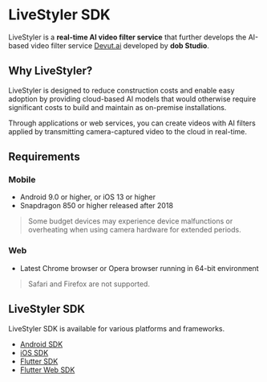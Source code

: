 # LiveStyler SDK

LiveStyler is a **real-time AI video filter service** that further develops the AI-based video filter service [Devut.ai](https://devutai.com) developed by **dob Studio**.

## Why LiveStyler?

LiveStyler is designed to reduce construction costs and enable easy adoption by providing cloud-based AI models that would otherwise require significant costs to build and maintain as on-premise installations.

Through applications or web services, you can create videos with AI filters applied by transmitting camera-captured video to the cloud in real-time.

## Requirements

### Mobile

- Android 9.0 or higher, or iOS 13 or higher
- Snapdragon 850 or higher released after 2018

> Some budget devices may experience device malfunctions or overheating when using camera hardware for extended periods.

### Web

- Latest Chrome browser or Opera browser running in 64-bit environment

> Safari and Firefox are not supported.

## LiveStyler SDK

LiveStyler SDK is available for various platforms and frameworks.

- [Android SDK](./android.md)
- [iOS SDK](./ios.md)
- [Flutter SDK](./flutter.md)
- [Flutter Web SDK](./flutter-web.md)
